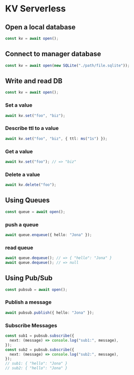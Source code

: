 # KV Serverless

## Open a local database

```ts
const kv = await open();
```

## Connect to manager database

```ts
const kv = await open(new SQLite("./path/file.sqlite"));
```

## Write and read DB

```ts
const kv = await open();
```

### Set a value

```ts
await kv.set("foo", "biz");
```

### Describe ttl to a value

```ts
await kv.set("foo", "biz", { ttl: ms("1s") });
```

### Get a value

```ts
await kv.set("foo"); // => "biz"
```

### Delete a value

```ts
await kv.delete("foo");
```

## Using Queues

```ts
const queue = await open();
```

### push a queue

```ts
await queue.enqueue({ hello: "Jona" });
```

### read queue

```ts
await queue.dequeue(); // => { "hello": "Jona" }
await queue.dequeue(); // => null
```

## Using Pub/Sub

```ts
const pubsub = await open();
```

### Publish a message

```ts
await pubsub.publish({ hello: "Jona" });
```

### Subscribe Messages

```ts
const sub1 = pubsub.subscribe({
  next: (message) => console.log("sub1:", message),
});
const sub2 = pubsub.subscribe({
  next: (message) => console.log("sub2:", message),
});
// sub1: { "hello": "Jona" }
// sub2: { "hello": "Jona" }
```

